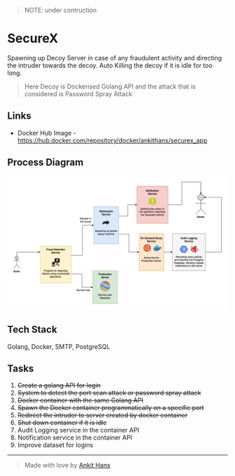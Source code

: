 > NOTE: under contruction

# SecureX
Spawning up Decoy Server in case of any fraudulent activity and directing the intruder towards the decoy. Auto Killing the decoy if it is idle for too long.


> Here Decoy is Dockerised Golang API and the attack that is considered is Password Spray Attack

## Links
- Docker Hub Image - https://hub.docker.com/repository/docker/ankithans/securex_app

<!-- <img src="./mockups/workflow.png" /> -->
## Process Diagram
<img src="./mockups/process.png" />

## Tech Stack
Golang, Docker, SMTP, PostgreSQL

## Tasks
1. ~~Create a golang API for login~~
2. ~~System to detect the port scan attack or password spray attack~~
3. ~~Docker container with the same Golang API~~
4. ~~Spawn the Docker container programmatically on a specific port~~
5. ~~Redirect the intruder to server created by docker container~~
6. ~~Shut down container if it is idle~~
7. Audit Logging service in the container API
8. Notification service in the container API
9. Improve dataset for logins
---
> Made with love by [Ankit Hans](https://www.github.com/ankithans)